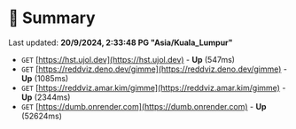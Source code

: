# 📖 Summary
Last updated: **20/9/2024, 2:33:48 PG "Asia/Kuala_Lumpur"**

- `GET` [https://hst.ujol.dev](https://hst.ujol.dev) - **Up** (547ms)
- `GET` [https://reddviz.deno.dev/gimme](https://reddviz.deno.dev/gimme) - **Up** (1085ms)
- `GET` [https://reddviz.amar.kim/gimme](https://reddviz.amar.kim/gimme) - **Up** (2344ms)
- `GET` [https://dumb.onrender.com](https://dumb.onrender.com) - **Up** (52624ms)
